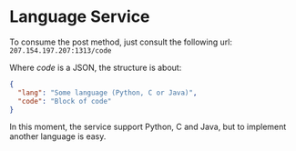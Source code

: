Language Service
=======

To consume the post method, just consult the following url:
`207.154.197.207:1313/code`

Where _code_ is a JSON, the structure is about:

```json
{
  "lang": "Some language (Python, C or Java)",
  "code": "Block of code"
}
``` 

In this moment, the service support Python, C and Java, but to implement another language is easy.